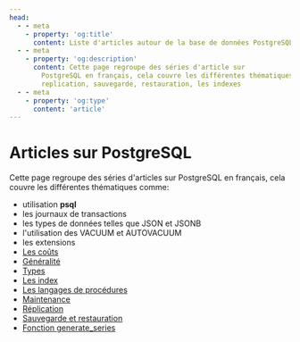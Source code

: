 ```yaml
---
head:
  - - meta
    - property: 'og:title'
      content: Liste d'articles autour de la base de données PostgreSQL
  - - meta      
    - property: 'og:description'
      content: Cette page regroupe des séries d'article sur
        PostgreSQL en français, cela couvre les différentes thématiques comme la
        replication, sauvegarde, restauration, les indexes
  - - meta        
    - property: 'og:type'
      content: 'article'
---
```


# Articles sur PostgreSQL

Cette page regroupe des séries d'articles sur PostgreSQL en français,
cela couvre les différentes thématiques comme:

- utilisation **psql**
- les journaux de transactions
- les types de données telles que JSON et JSONB
- l'utilisation des VACUUM et AUTOVACUUM
- les extensions
- [Les coûts](./cout.md "Coûts d'acquisition de PostgreSQL")
- [Généralité](./generalite.md "Généralité")
- [Types](./types.md "Les Types")
- [Les index](./indexes.md "Les index")
- [Les langages de procédures](./plangages.md "Les langages de procédures")
- [Maintenance](./maintenance.md "Maintenance")
- [Réplication](./replication.md "Réplication PostgreSQL")
- [Sauvegarde et restauration](./sauvegarde.md "Sauvegarde PostgreSQL")
- [Fonction generate_series](./fonction-gs.md "Fonction generate_series")
